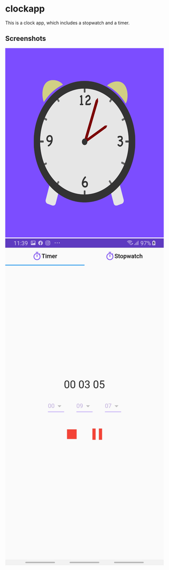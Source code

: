 # clockapp

This is a clock app, which includes a stopwatch and a timer.

## Screenshots

<img src="/github_images/clockicon.png" width="600" height='600'>
<img src="/github_images/body.jpg" width="600" height='auto'>
